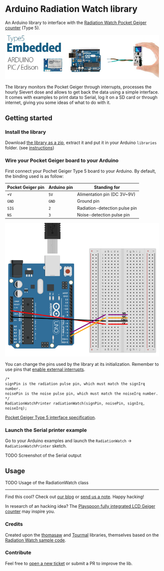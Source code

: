# Arduino Radiation Watch library

An Arduino library to interface with the [Radiation Watch Pocket Geiger counter](http://www.radiation-watch.co.uk/) (Type 5).

![](/misc/type5.jpg?raw=true "Radiation Watch Type 5 Pocket Geiger counter")

The library monitors the Pocket Geiger through interrupts, processes the hourly Sievert dose and allows to get back the data using a simple interface. It comes with examples to print data to Serial, log it on a SD card or through internet, giving you some ideas of what to do with it.

## Getting started

### Install the library

Download [the library as a zip](https://github.com/MonsieurV/RadiationWatch/archive/master.zip), extract it and put it in your Arduino `libraries` folder. (see [instructions](https://www.arduino.cc/en/Guide/Libraries))

### Wire your Pocket Geiger board to your Arduino

First connect your Pochet Geiger Type 5 board to your Arduino. By default, the binding used is as follow:

| Pocket Geiger pin | Arduino pin | Standing for |
| ----------------- | ----------- | ------------ |
| `+V` | `5V` | Alimentation pin (DC 3V~9V) |
| `GND` | `GND` | Ground pin |
| `SIG` | `2` | Radiation-detection pulse pin |
| `NS` | `3` | Noise-detection pulse pin |

![](/misc/wiring.png?raw=true "Radiation Watch and Arduino wiring")

You can change the pins used by the library at its initialization. Remember to use pins that [enable external interrupts](https://www.arduino.cc/en/Reference/AttachInterrupt).

```
/*
signPin is the radiation pulse pin, which must match the signIrq number.
noisePin is the noise pulse pin, which must match the noiseIrq number.
*/
RadiationWatchPrinter radiationWatch(signPin, noisePin, signIrq, noiseIrq);
```

[Pocket Geiger Type 5 interface specification](http://www.radiation-watch.co.uk/uploads/5t.pdf).

### Launch the Serial printer example

Go to your Arduino examples and launch the `RadiationWatch` -> `RadiationWatchPrinter` sketch.

TODO Screenshot of the Serial output

## Usage

TODO Usage of the RadiationWatch class

-----------------------

Find this cool? Check out [our blog](http://blog.ytotech.com) or [send us a note](mailto:yoan@ytotech.com). Happy hacking!

In research of an hacking idea? The [Playspoon fully integrated LCD Geiger counter](http://www.playspoon.com/wiki/index.php/GeigerCounter) may inspire you.

### Credits

Created upon the [thomasaw](https://github.com/thomasaw/RadiationWatch) and [Tourmal](https://github.com/Toumal/RadiationWatch) libraries, themselves based on the [Radiation Watch sample code](http://radiation-watch.sakuraweb.com/share/ARDUINO.zip).

### Contribute

Feel free to [open a new ticket](https://github.com/MonsieurV/RadiationWatch/issues/new) or submit a PR to improve the lib.
